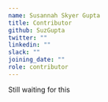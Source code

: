```yaml
---
name: Susannah Skyer Gupta
title: Contributor
github: SuzGupta
twitter: ""
linkedin: ""
slack: ""
joining_date: ""
role: contributor
---
```


Still waiting for this
